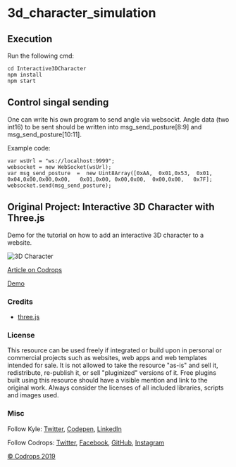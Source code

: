 # 3d_character_simulation

## Execution

Run the following cmd:

    cd Interactive3DCharacter
    npm install
	npm start
	
	
## Control singal sending 


One can write his own program to send angle via websockt. Angle data (two int16) to be sent should be written into msg_send_posture[8:9] and msg_send_posture[10:11]. 

Example code:
	
	
	var wsUrl = "ws://localhost:9999";
	websocket = new WebSocket(wsUrl);
	var msg_send_posture  =  new Uint8Array([0xAA,  0x01,0x53,  0x01,  0x04,0x00,0x00,0x00,   0x01,0x00, 0x00,0x00,  0x00,0x00,   0x7F];
	websocket.send(msg_send_posture);
  




## Original Project: Interactive 3D Character with Three.js

Demo for the tutorial on how to add an interactive 3D character to a website.

![3D Character](https://tympanus.net/codrops/wp-content/uploads/2019/10/Interactive3DCharacter_feat.jpg)

[Article on Codrops](https://tympanus.net/codrops/?p=43796)

[Demo](http://tympanus.net/Tutorials/Interactive3DCharacter/)

### Credits

- [three.js](https://threejs.org/)

### License
This resource can be used freely if integrated or build upon in personal or commercial projects such as websites, web apps and web templates intended for sale. It is not allowed to take the resource "as-is" and sell it, redistribute, re-publish it, or sell "pluginized" versions of it. Free plugins built using this resource should have a visible mention and link to the original work. Always consider the licenses of all included libraries, scripts and images used.

### Misc

Follow Kyle: [Twitter](https://twitter.com/KyleWetton), [Codepen](https://codepen.io/kylewetton/), [LinkedIn](https://www.linkedin.com/in/kylewetton/)

Follow Codrops: [Twitter](http://www.twitter.com/codrops), [Facebook](http://www.facebook.com/codrops), [GitHub](https://github.com/codrops), [Instagram](https://www.instagram.com/codropsss/)


[© Codrops 2019](http://www.codrops.com)






